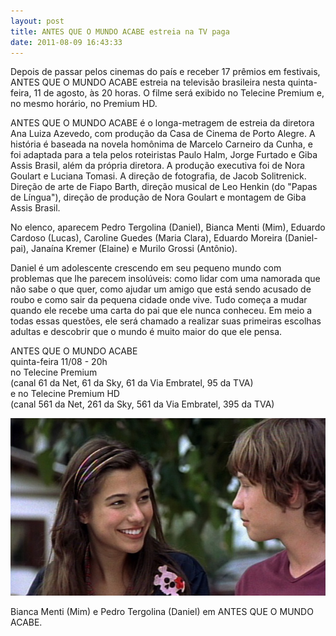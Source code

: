 ```yaml
---
layout: post
title: ANTES QUE O MUNDO ACABE estreia na TV paga
date: 2011-08-09 16:43:33
---
```

Depois de passar pelos cinemas do país e receber 17 prêmios em festivais, ANTES QUE O MUNDO ACABE estreia na televisão brasileira nesta quinta-feira, 11 de agosto, às 20 horas. O filme será exibido no Telecine Premium e, no mesmo horário, no Premium HD.

ANTES QUE O MUNDO ACABE é o longa-metragem de estreia da diretora Ana Luiza Azevedo, com produção da Casa de Cinema de Porto Alegre. A história é baseada na novela homônima de Marcelo Carneiro da Cunha, e foi adaptada para a tela pelos roteiristas Paulo Halm, Jorge Furtado e Giba Assis Brasil, além da própria diretora. A produção executiva foi de Nora Goulart e Luciana Tomasi. A direção de fotografia, de Jacob Solitrenick. Direção de arte de Fiapo Barth, direção musical de Leo Henkin (do "Papas de Língua"), direção de produção de Nora Goulart e montagem de Giba Assis Brasil.

No elenco, aparecem Pedro Tergolina (Daniel), Bianca Menti (Mim), Eduardo Cardoso (Lucas), Caroline Guedes (Maria Clara), Eduardo Moreira (Daniel-pai), Janaína Kremer (Elaine) e Murilo Grossi (Antônio).

Daniel é um adolescente crescendo em seu pequeno mundo com problemas que lhe parecem insolúveis: como lidar com uma namorada que não sabe o que quer, como ajudar um amigo que está sendo acusado de roubo e como sair da pequena cidade onde vive. Tudo começa a mudar quando ele recebe uma carta do pai que ele nunca conheceu. Em meio a todas essas questões, ele será chamado a realizar suas primeiras escolhas adultas e descobrir que o mundo é muito maior do que ele pensa.

ANTES QUE O MUNDO ACABE\
quinta-feira 11/08 - 20h\
no Telecine Premium\
(canal 61 da Net, 61 da Sky, 61 da Via Embratel, 95 da TVA)\
e no Telecine Premium HD\
(canal 561 da Net, 261 da Sky, 561 da Via Embratel, 395 da TVA)

![](/uploads/aqma-mim-daniel.jpg)

Bianca Menti (Mim) e Pedro Tergolina (Daniel) em ANTES QUE O MUNDO ACABE.